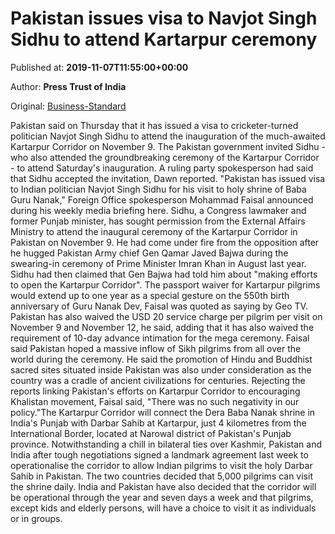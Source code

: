 
# Pakistan issues visa to Navjot Singh Sidhu to attend Kartarpur ceremony

Published at: **2019-11-07T11:55:00+00:00**

Author: **Press Trust of India**

Original: [Business-Standard](https://www.business-standard.com/article/pti-stories/pakistan-issues-visa-to-navjot-singh-sidhu-to-attend-kartarpur-ceremony-fo-119110701126_1.html)

Pakistan said on Thursday that it has issued a visa to cricketer-turned politician Navjot Singh Sidhu to attend the inauguration of the much-awaited Kartarpur Corridor on November 9.
The Pakistan government invited Sidhu - who also attended the groundbreaking ceremony of the Kartarpur Corridor - to attend Saturday's inauguration.
A ruling party spokesperson had said that Sidhu accepted the invitation, Dawn reported.
"Pakistan has issued visa to Indian politician Navjot Singh Sidhu for his visit to holy shrine of Baba Guru Nanak," Foreign Office spokesperson Mohammad Faisal announced during his weekly media briefing here.
Sidhu, a Congress lawmaker and former Punjab minister, has sought permission from the External Affairs Ministry to attend the inaugural ceremony of the Kartarpur Corridor in Pakistan on November 9.
He had come under fire from the opposition after he hugged Pakistan Army chief Gen Qamar Javed Bajwa during the swearing-in ceremony of Prime Minister Imran Khan in August last year.
Sidhu had then claimed that Gen Bajwa had told him about "making efforts to open the Kartarpur Corridor".
The passport waiver for Kartarpur pilgrims would extend up to one year as a special gesture on the 550th birth anniversary of Guru Nanak Dev, Faisal was quoted as saying by Geo TV.
Pakistan has also waived the USD 20 service charge per pilgrim per visit on November 9 and November 12, he said, adding that it has also waived the requirement of 10-day advance intimation for the mega ceremony.
Faisal said Pakistan hoped a massive inflow of Sikh pilgrims from all over the world during the ceremony.
He said the promotion of Hindu and Buddhist sacred sites situated inside Pakistan was also under consideration as the country was a cradle of ancient civilizations for centuries.
Rejecting the reports linking Pakistan's efforts on Kartarpur Corridor to encouraging Khalistan movement, Faisal said, "There was no such negativity in our policy."The Kartarpur Corridor will connect the Dera Baba Nanak shrine in India's Punjab with Darbar Sahib at Kartarpur, just 4 kilometres from the International Border, located at Narowal district of Pakistan's Punjab province.
Notwithstanding a chill in bilateral ties over Kashmir, Pakistan and India after tough negotiations signed a landmark agreement last week to operationalise the corridor to allow Indian pilgrims to visit the holy Darbar Sahib in Pakistan.
The two countries decided that 5,000 pilgrims can visit the shrine daily. India and Pakistan have also decided that the corridor will be operational through the year and seven days a week and that pilgrims, except kids and elderly persons, will have a choice to visit it as individuals or in groups.
